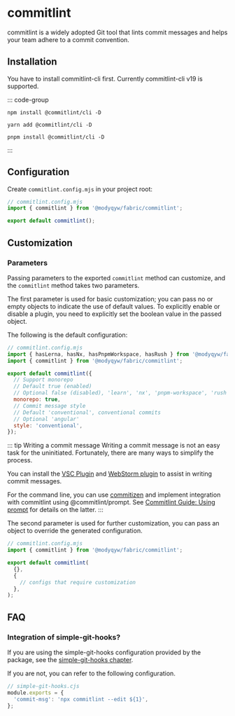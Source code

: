 # commitlint

commitlint is a widely adopted Git tool that lints commit messages and helps your team adhere to a commit convention.

## Installation

You have to install commitlint-cli first. Currently commitlint-cli v19 is supported.

::: code-group

```shell [npm]
npm install @commitlint/cli -D
```

```shell [yarn]
yarn add @commitlint/cli -D
```

```shell [pnpm]
pnpm install @commitlint/cli -D
```

:::

## Configuration

Create `commitlint.config.mjs` in your project root:

```javascript
// commitlint.config.mjs
import { commitlint } from '@modyqyw/fabric/commitlint';

export default commitlint();
```

## Customization

### Parameters

Passing parameters to the exported `commitlint` method can customize, and the `commitlint` method takes two parameters.

The first parameter is used for basic customization; you can pass no or empty objects to indicate the use of default values. To explicitly enable or disable a plugin, you need to explicitly set the boolean value in the passed object.

The following is the default configuration:

```javascript
// commitlint.config.mjs
import { hasLerna, hasNx, hasPnpmWorkspace, hasRush } from '@modyqyw/fabric';
import { commitlint } from '@modyqyw/fabric/commitlint';

export default commitlint({
  // Support monorepo
  // Default true (enabled)
  // Optional false (disabled), 'learn', 'nx', 'pnpm-workspace', 'rush'
  monorepo: true,
  // Commit message style
  // Default 'conventional', conventional commits
  // Optional 'angular'
  style: 'conventional',
});
```

::: tip Writing a commit message
Writing a commit message is not an easy task for the uninitiated. Fortunately, there are many ways to simplify the process.

You can install the [VSC Plugin](https://marketplace.visualstudio.com/search?term=commit&target=VSCode&category=All%20categories&sortBy=Relevance) and [ WebStorm plugin](https://plugins.jetbrains.com/search?products=webstorm&search=commit) to assist in writing commit messages.

For the command line, you can use [commitizen](https://github.com/commitizen/cz-cli) and implement integration with commitlint using @commitlint/prompt. See [Commitlint Guide: Using prompt](https://commitlint.js.org/#/guides-use-prompt) for details on the latter.
:::

The second parameter is used for further customization, you can pass an object to override the generated configuration.

```javascript
// commitlint.config.mjs
import { commitlint } from '@modyqyw/fabric/commitlint';

export default commitlint(
  {},
  {
    // configs that require customization
  },
);
```

## FAQ

### Integration of simple-git-hooks?

If you are using the simple-git-hooks configuration provided by the package, see the [simple-git-hooks chapter](../git/simple-git-hooks.md).

If you are not, you can refer to the following configuration.

```javascript
// simple-git-hooks.cjs
module.exports = {
  'commit-msg': 'npx commitlint --edit ${1}',
};
```

